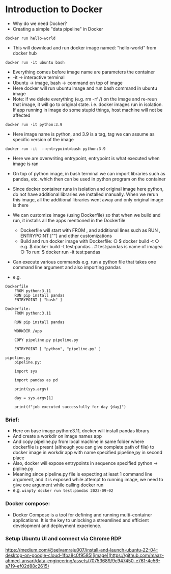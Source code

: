 # Introduction to Docker

- Why do we need Docker?
- Creating a simple "data pipeline" in Docker
  

```docker run hello-world```

 - This will download and run docker image named: "hello-world" from docker hub

 ```docker run -it ubuntu bash``` 

- Everything comes before image name are parameters the container
- -it -> interactive terminal
- Ubuntu -> image, bash -> command on top of image
- Here docker will run ubuntu image and run bash command in ubuntu image
- Note: if we delete everything (e.g. rm -rf /) on the image and re-reun that image, it will go to original state. i.e. docker images run in isolation. If app running in image do some stupid things, host machine will not be affected

```docker run -it python:3.9```

- Here image name is python, and 3.9 is a tag, tag we can assume as specific version of the image

```docker run -it  --entrypoint=bash python:3.9```
- Here we are overwriting entrypoint, entrypoint is what executed when image is ran
- On top of python image, in bash terminal we can import libraries such as pandas, etc. which then can be used in python program on the container
	
- Since docker container runs in isolation and original image here python, do not have additional libraries we installed manually. When we rerun this image, all the additional libraries went away and only original image is there

- We can customize image (using Dockerfile) so that when we build and run, it installs all the apps mentioned in the Dockerfile
	- Dockerfile will start with FROM <base image name>, and additional lines such as RUN <command>, ENTRYPOINT ["<specify here>"] and other customizations
	- Build and run docker image with Dockerfile:
		○ $ docker build -t <name for image> <path to Dockerfile>
		○ e.g. $ docker build -t test:pandas .   # test:pandas is name of imagea
		○ To run: $ docker run -it test:pandas

- Can execute various commands e.g. run a python file that takes one command line argument and also importing pandas 
- e.g.
  
```
Dockerfile
	FROM python:3.11
	RUN pip install pandas
	ENTRYPOINT [ "bash" ]
```

```
Dockerfile:
	FROM python:3.11
	
	RUN pip install pandas
	
	WORKDIR /app
	
	COPY pipeline.py pipeline.py
	
	ENTRYPOINT [ "python", "pipeline.py" ]
```

```
pipeline.py 
	pipeline.py:
	
	import sys
	
	import pandas as pd
	
	print(sys.argv)
	
	day = sys.argv[1]
	
	print(f"job executed successfully for day {day}")
```

### Brief:
- Here on base image python:3.11, docker will install pandas library
- And create a workdir on image names app
- And copy pipeline.py from local machine in same folder where dockerfile is presnt (although you can give complete path of file) to docker image in workdir app with name specified pipeline,py in second place
- Also, docker will expose entrypoints in sequence specified python -> pipline.py 
- Meaning since pipeline.py file is expecting at least 1 command line argument, and it is exposed while attempt to running image, we need to give one argument while calling docker run
- e.g. 
		```winpty docker run test:pandas 2023-09-02```
		
### Docker compose:
- Docker Compose is a tool for defining and running multi-container applications. It is the key to unlocking a streamlined and efficient development and deployment experience.


### Setup Ubuntu UI and connect via Chrome RDP 
https://medium.com/@selvamraju007/install-and-launch-ubuntu-22-04-desktop-on-google-cloud-1fba8c0f9585![image](https://github.com/maaz-ahmed-ansari/data-engineering/assets/70753689/9c947450-e761-4c56-a719-ef02d88c2615)
